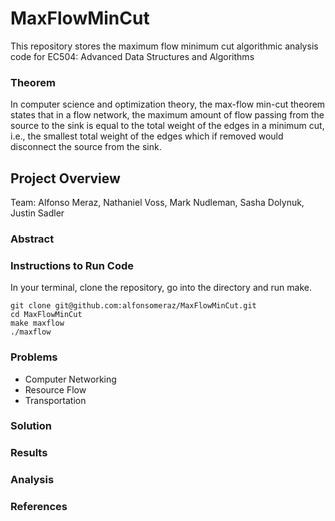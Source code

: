 # MaxFlowMinCut
This repository stores the maximum flow minimum cut algorithmic analysis code for EC504: Advanced Data Structures and Algorithms


### Theorem
In computer science and optimization theory, the max-flow min-cut theorem states that in a flow network, the maximum amount of flow passing from the source to the sink is equal to the total weight of the edges in a minimum cut, i.e., the smallest total weight of the edges which if removed would disconnect the source from the sink.


## Project Overview
Team: Alfonso Meraz, Nathaniel Voss, Mark Nudleman, Sasha Dolynuk, Justin Sadler

### Abstract

### Instructions to Run Code

In your terminal, clone the repository, go into the 
directory and run make. 
```
git clone git@github.com:alfonsomeraz/MaxFlowMinCut.git
cd MaxFlowMinCut
make maxflow
./maxflow
```
### Problems

* Computer Networking
* Resource Flow
* Transportation

### Solution

### Results

### Analysis

### References
